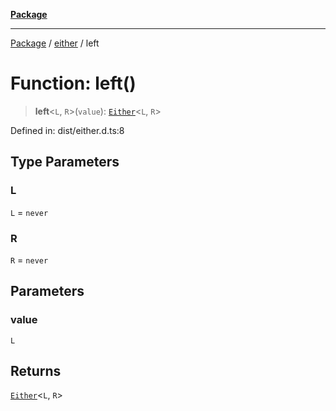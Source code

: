 [**Package**](../../README.md)

***

[Package](../../modules.md) / [either](../README.md) / left

# Function: left()

> **left**\<`L`, `R`\>(`value`): [`Either`](../type-aliases/Either.md)\<`L`, `R`\>

Defined in: dist/either.d.ts:8

## Type Parameters

### L

`L` = `never`

### R

`R` = `never`

## Parameters

### value

`L`

## Returns

[`Either`](../type-aliases/Either.md)\<`L`, `R`\>
